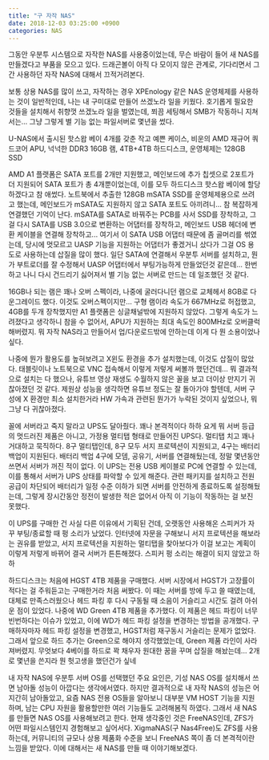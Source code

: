```yaml
---
title: "구 자작 NAS"
date: 2018-12-03 03:25:00 +0900
categories: NAS
---
```


그동안 우분투 시스템으로 자작한 NAS를 사용중이었는데, 무슨 바람이 들어 새 NAS를 만들겠다고 부품을 모으고 있다.
드래곤볼이 아직 다 모이지 않은 관계로, 기다리면서 그간 사용하던 자작 NAS에 대해서 끄적거려본다.

보통 상용 NAS를 많이 쓰고, 자작하는 경우 XPEnology 같은 NAS 운영체제를 사용하는 것이 일반적인데, 나는 내 구미대로 만들어 쓰겠노라 일을 키웠다.
호기롭게 필요한 것들을 설치해서 취향껏 쓰겠노라 일을 벌였는데, 쬐끔 세팅해서 SMB가 작동하니 지쳐서는... 그냥 그렇게 별 기능 없는 파일서버로 몇년을 썼다.

U-NAS에서 출시된 핫스왑 베이 4개를 갖춘 작고 예쁜 케이스, 비운의 AMD 재규어 쿼드코어 APU, 넉넉한 DDR3 16GB 램, 4TB+4TB 하드디스크, 운영체제는 128GB SSD

AMD A1 플랫폼은 SATA 포트를 2개만 지원했고, 메인보드에 추가 칩셋으로 2포트가 더 지원되어 SATA 포트가 총 4개뿐이었는데, 이를 모두 하드디스크 핫스왑 베이에 할당하겠다고 참 애썼다.
노트북에서 추출한 128GB mSATA SSD를 운영체제용으로 쓰려고 했는데, 메인보드가 mSATA도 지원하지 않고 SATA 포트도 아끼려니... 참 복잡하게 연결했던 기억이 난다.
mSATA를 SATA로 바꿔주는 PCB를 사서 SSD를 장착하고, 그걸 다시 SATA를 USB 3.0으로 변환하는 어댑터를 장착하고, 메인보드 USB 헤더에 변환 케이블을 연결해 장착하고...
여기서 이 SATA USB 어댑터 때문에 좀 골머리를 썪였는데, 당시에 멋모르고 UASP 기능을 지원하는 어댑터가 좋겠거니 샀다가 그걸 OS 용도로 사용하는데 삽질을 많이 했다.
일단 SATA에 연결해서 우분투 서버를 설치하고, 뭔가 부트로더를 잘 수정해서 UASP 어댑터에서 부팅가능하게 만들었던것 같은데... 한번 하고 나니 다시 건드리기 싫어져서 별 기능 없는 서버로 만드는 데 일조했던 것 같다.

16GB나 되는 램은 꽤나 오버 스펙이라, 나중에 굴러다니던 램으로 교체헤서 8GB로 다운그레이드 했다.
이것도 오버스펙이지만... 구형 램이라 속도가 667MHz로 허접했고, 4GB를 두개 장착했지만 A1 플랫폼은 싱글채널밖에 지원하지 않았다.
그렇게 속도가 느려졌다고 생각하니 참을 수 없어서, APU가 지원하는 최대 속도인 800MHz로 오버클럭 해버렸지.
뭐 자작 NAS라고 만들어서 업/다운로드밖에 안하는데 이게 다 뭔 소용이었나 싶다.

나중에 뭔가 활용도를 높혀보려고 X윈도 환경을 추가 설치했는데, 이것도 삽질이 많았다.
태블릿이나 노트북으로 VNC 접속해서 이렇게 저렇게 써볼까 했던건데... 뭐 결과적으로 설치는 다 했으나, 유튜브 영상 재생도 수월하지 않은 꼴을 보고 더이상 만지기 귀찮아졌던 것 같다.
제원상 성능을 생각하면 유튜브 정도는 잘 돌아가야 할텐데, 서버 구성에 X 환경만 최소 설치한거라 HW 가속과 관련된 뭔가가 누락된 것이지 싶었으나, 뭐 그냥 다 귀찮아졌다.

꼴에 서버라고 죽지 말라고 UPS도 달아줬다.
꽤나 본격적이다 하하
요게 뭐 서버 등급의 멋드러진 제품은 아니고, 가정용 멀티탭 형태로 만들어진 UPS다.
멀티탭 치고 꽤나 거대하고 묵직하다.
8구 멀티탭인데, 8구 모두 서지 프로텍션이 지원되고, 4구는 배터리 백업이 지원된다.
배터리 백업 4구에 모뎀, 공유기, 서버를 연결해뒀는데, 정말 몇년동안 쓰면서 서버가 꺼진 적이 없다.
이 UPS는 전용 USB 케이블로 PC에 연결할 수 있는데, 이를 통해서 서버가 UPS 상태를 파악할 수 있게 해준다.
관련 패키지를 설치하고 전원 공급이 차단되어 배터리가 일정 수준 이하가 되면 서버를 안전하게 종료하도록 설정해뒀는데, 그렇게 장시간동안 정전이 발생한 적은 없어서 아직 이 기능이 작동하는 걸 보진 못했다.

이 UPS를 구매한 건 사실 다른 이유에서 기획된 건데, 오랫동안 사용해온 스피커가 자꾸 부팅/종료할 때 펑 소리가 났었다.
인터넷에 자문을 구해보니 서지 프로텍션을 해보라는 권유를 받았고, 서지 프로텍션을 지원하는 멀티탭을 찾아보다가 이걸 보고는 계획이 이렇게 저렇게 바뀌어 결국 서버가 튼튼해졌다.
스피커 펑 소리는 해결이 되지 않았고 하하

하드디스크는 처음에 HGST 4TB 제품을 구매했다.
서버 시장에서 HGST가 고장률이 적다는 걸 주워듣고는 구매한거라 처음 써봤다.
이 때는 서버를 방에 두고 쓸 때였는데, 대체로 만족스러웠으나 헤드 파킹 후 다시 구동될 때 소음이 거슬리고 시간도 걸려 아쉬운 점이 있었다.
나중에 WD Green 4TB 제품을 추가했다.
이 제품은 헤드 파킹이 너무 빈번하다는 이슈가 있었고, 이에 WD가 헤드 파킹 설정을 변경하는 방법을 공개했다.
구매하자마자 헤드 파킹 설정을 변경했고, HGST처럼 재구동시 거슬리는 문제가 없었다.
그래서 앞으로 하드 추가는 Green으로 해야지 생각했었는데, Green 제품 라인이 사라져버렸지.
무엇보다 4베이를 하드로 꽉 채우자 원대한 꿈을 꾸며 삽질을 해놨는데... 2개로 몇년을 쓴지라 뭔 헛고생을 했던건가 싶네

내 자작 NAS에 우분투 서버 OS를 선택했던 주요 요인은, 기성 NAS OS를 설치해서 쓰면 남아돌 성능이 아깝다는 생각에서였다.
하지만 결과적으로 내 자작 NAS의 성능은 어지간히 남아돌았고, 요즘 NAS 전용 OS들을 알아보니 대부분 VM HOST 기능을 지원하며, 남는 CPU 자원을 활용할만한 여러 기능들도 고려해봄직 하였다.
그래서 새 NAS를 만들면 NAS OS를 사용해보려고 한다.
현재 생각중인 것은 FreeNAS인데, ZFS가 어떤 파일시스템인지 경험해보고 싶어서다.
XigmaNAS(구 Nas4Free)도 ZFS를 사용하는데, 커뮤니티의 규모나 상용 제품화 수준을 보니 FreeNAS 쪽이 좀 더 본격적이란 느낌을 받았다.
이에 대해서는 새 NAS를 만들 때 이야기해보겠다.
